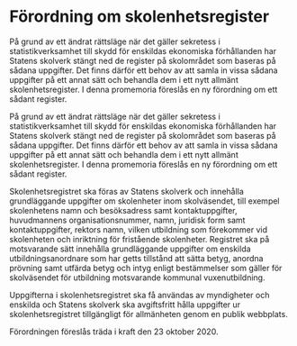 # Förordning om skolenhetsregister

På grund av ett ändrat rättsläge när det gäller sekretess i statistikverksamhet till skydd för enskildas ekonomiska förhållanden har Statens skolverk stängt ned de register på skolområdet som baseras på sådana uppgifter. Det finns därför ett behov av att samla in vissa sådana uppgifter på ett annat sätt och behandla dem i ett nytt allmänt skolenhetsregister. I denna promemoria föreslås en ny förordning om ett sådant register.

På grund av ett ändrat rättsläge när det gäller sekretess i statistikverksamhet till skydd för enskildas ekonomiska förhållanden har Statens skolverk stängt ned de register på skolområdet som baseras på sådana uppgifter. Det finns därför ett behov av att samla in vissa sådana uppgifter på ett annat sätt och behandla dem i ett nytt allmänt skolenhetsregister. I denna promemoria föreslås en ny förordning om ett sådant register.

Skolenhetsregistret ska föras av Statens skolverk och innehålla grundläggande uppgifter om skolenheter inom skolväsendet, till exempel skolenhetens namn och besöksadress samt kontaktuppgifter, huvudmannens organisationsnummer, namn, juridisk form samt kontaktuppgifter, rektors namn, vilken utbildning som förekommer vid skolenheten och inriktning för fristående skolenheter. Registret ska på motsvarande sätt innehålla grundläggande uppgifter om enskilda utbildningsanordnare som har getts tillstånd att sätta betyg, anordna prövning samt utfärda betyg och intyg enligt bestämmelser som gäller för skolväsendet för utbildning motsvarande kommunal vuxenutbildning.

Uppgifterna i skolenhetsregistret ska få användas av myndigheter och enskilda och Statens skolverk ska avgiftsfritt hålla uppgifter ur skolenhetsregistret tillgängligt för allmänheten genom en publik webbplats.

Förordningen föreslås träda i kraft den 23 oktober 2020.
